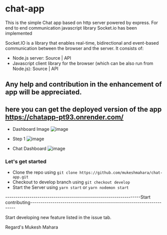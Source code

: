 # chat-app
This is the simple Chat app based on http server powered by express.
For end to end communication javascript library Socket.io  has been implemented

Socket.IO is a library that enables real-time, bidirectional and event-based communication between the browser and the server. It consists of:

- Node.js server: Source | API
- Javascript client library for the browser (which can be also run from Node.js): Source | API

## Any help and contribution in the enhancement of app will be appreciated. 

## here you can get the deployed version of the app https://chatapp-pt93.onrender.com/
- Dashboard Image
![image](https://user-images.githubusercontent.com/24635990/204124611-2b071fda-293e-4949-b1d3-69fde90781fc.png)

- Step 1
![image](https://user-images.githubusercontent.com/24635990/204124671-8120c568-9598-4163-96a6-ac9fb17ebf27.png)

- Chat Dashboard
![image](https://user-images.githubusercontent.com/24635990/204124689-fc420f4d-de9f-4eb7-b610-b10e66cb6c05.png)


### Let's get started
- Clone the repo using `git clone https://github.com/mukeshmahara/chat-app.git`
- Checkout to develop branch using `git checkout develop`
- Start the Server using `yarn start` or `yarn nodemon start`

-------------------------------------------------------------------Start contributing----------------------------------------------------------------------

Start developing new feature listed in the issue tab.


Regard's
Mukesh Mahara

